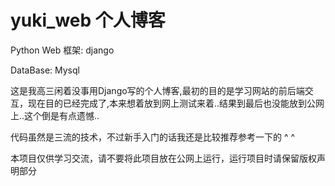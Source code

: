 # yuki_web 个人博客
Python Web 框架: django

DataBase:        Mysql


这是我高三闲着没事用Django写的个人博客,最初的目的是学习网站的前后端交互，现在目的已经完成了,本来想着放到网上测试来着..结果到最后也没能放到公网上..这个倒是有点遗憾..

代码虽然是三流的技术，不过新手入门的话我还是比较推荐参考一下的 ^ ^

本项目仅供学习交流，请不要将此项目放在公网上运行，运行项目时请保留版权声明部分
